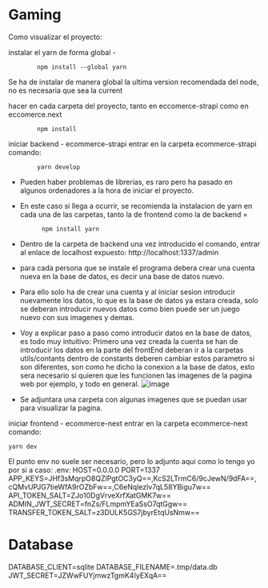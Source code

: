 # Gaming

Como visualizar el proyecto:

instalar el yarn de forma global - 

            npm install --global yarn

Se ha de instalar de manera global la ultima version recomendada del node, no es necesaria que sea la current

hacer en cada carpeta del proyecto, tanto en eccomerce-strapi como en eccomerce.next

            npm install

iniciar backend - ecommerce-strapi
entrar en la carpeta ecommerce-strapi
comando: 

            yarn develop

- Pueden haber problemas de librerias, es raro pero ha pasado en algunos ordenadores a la hora de iniciar el proyecto.
- En este caso si llega a ocurrir, se recomienda la instalacion de yarn en cada una de las carpetas, tanto la de frontend como la de backend = 

            npm install yarn 

- Dentro de la carpeta de backend una vez introducido el comando, entrar al enlace de localhost expuesto: http://localhost:1337/admin 
- para cada persona que se instale el programa debera crear una cuenta nueva en la base de datos, es decir una base de datos nuevo.
- Para ello solo ha de crear una cuenta y al iniciar sesion introducir nuevamente los datos, lo que es la base de datos ya estara creada, solo se deberan introducir nuevos datos como bien puede ser un juego nuevo con sus imagenes y demas.
  
- Voy a explicar paso a paso como introducir datos en la base de datos, es todo muy intuitivo:
  Primero una vez creada la cuenta se han de introducir los datos en la parte del frontEnd
  deberan ir a la carpetas utils/contants
  dentro de constants deberen cambiar estos parametro si son diferentes, son como he dicho la conexion a la base de datos, esto sera necesario si quieren que les funcionen las imagenes de la pagina web por ejemplo, y todo en general.
  ![image](https://github.com/sergicasanova/Gaming/assets/130445699/f781bd90-622b-401c-96ad-b2bf14070401)
  
- Se adjuntara una carpeta con algunas imagenes que se puedan usar para visualizar la pagina.

iniciar frontend - ecommerce-next
entrar en la carpeta ecommerce-next
comando: 

    yarn dev


El punto env no suele ser necesario, pero lo adjunto aqui como lo tengo yo por si a caso:
.env:
HOST=0.0.0.0
PORT=1337
APP_KEYS=JHf3sMqrpO8QZlPgtOC3yQ==,KcS2LTrmC6/9cJewN/9dFA==,cQMvUPJG7tieWfA9rOZbFw==,C6eNqlezlv7qL58YBigu7w==
API_TOKEN_SALT=ZJo10DgVrveXrfXatGMK7w==
ADMIN_JWT_SECRET=fnZs/FLmpmYEaSsO7qtGgw==
TRANSFER_TOKEN_SALT=z3DULK5GS7jbyrEtqUsNmw==
# Database
DATABASE_CLIENT=sqlite
DATABASE_FILENAME=.tmp/data.db
JWT_SECRET=JZWwFUYjmwzTgmK4IyEXqA==

